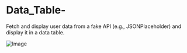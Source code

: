 # Data_Table-
Fetch and display user data from a fake API (e.g., JSONPlaceholder) and display it in a data table.

![Image](https://github.com/user-attachments/assets/c58ccb2b-b412-4997-a65c-1fb4a2a645ae)
